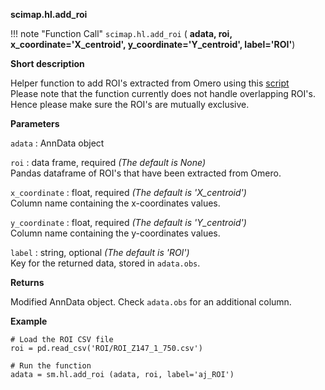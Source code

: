 **scimap.hl.add_roi**

!!! note "Function Call"
    `scimap.hl.add_roi` (
      **adata, 
      roi, 
      x_coordinate='X_centroid', 
      y_coordinate='Y_centroid', 
      label='ROI'**)

**Short description**

Helper function to add ROI's extracted from Omero using this [script](https://gist.github.com/Yu-AnChen/58754f960ccd540e307ed991bc6901b0)  
Please note that the function currently does not handle overlapping ROI's. Hence please make sure the ROI's are mutually exclusive.



**Parameters**

`adata` : AnnData object  

`roi` : data frame, required *(The default is None)*  
Pandas dataframe of ROI's that have been extracted from Omero. 

`x_coordinate` : float, required *(The default is 'X_centroid')*  
Column name containing the x-coordinates values.  

`y_coordinate` : float, required *(The default is 'Y_centroid')*  
Column name containing the y-coordinates values.

`label` : string, optional *(The default is 'ROI')*  
Key for the returned data, stored in `adata.obs`. 
 


**Returns**


Modified AnnData object. Check `adata.obs` for an additional column.


**Example**

```
# Load the ROI CSV file
roi = pd.read_csv('ROI/ROI_Z147_1_750.csv')

# Run the function
adata = sm.hl.add_roi (adata, roi, label='aj_ROI')

```
